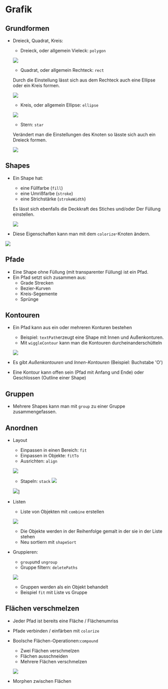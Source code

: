 # Grafik

## Grundformen

- Dreieck, Quadrat, Kreis:
	- Dreieck, oder allgemein Vieleck: `polygon`
	
	![](assets/shape_1.gif)
	
	- Quadrat, oder allgemein Rechteck: `rect`
	
	Durch die Einstellung lässt sich aus dem Rechteck auch eine Ellipse oder ein Kreis formen.
	
	![](assets/shape_2.gif)
	
	- Kreis, oder allgemein Ellipse: `ellipse`
	
	![](assets/shape_3.gif)
	
	- Stern: `star`
	
	Verändert man die Einstellungen des Knoten so lässte sich auch ein Dreieck formen.
	
	![](assets/shape_4.gif)

## Shapes

- Ein Shape hat:
	- eine Füllfarbe (`fill`) 
	- eine Umrißfarbe (`stroke`)
	- eine Strichstärke (`strokeWidth`)
	
	Es lässt sich ebenfalls die Deckkraft des Stiches und/oder Der Füllung einstellen.
	
	![](assets/fill.png)
	
- Diese Eigenschaften kann man mit dem `colorize`-Knoten ändern.

![](assets/shape_5.gif)

## Pfade

- Eine Shape ohne Füllung (mit transparenter Füllung) ist ein Pfad.
- Ein Pfad setzt sich zusammen aus:
	- Grade Strecken
	- Bezier-Kurven
	- Kreis-Segemente
	- Sprünge

## Kontouren

- Ein Pfad kann aus ein oder mehreren Konturen bestehen
	- Beispiel: `textPath`erzeugt eine Shape mit Innen und Außenkonturen. 
	- Mit `wiggleContour` kann man die Kontouren durcheinanderschütteln
	
	![](assets/contour.gif)
	
- Es gibt *Außenkontouren* und *Innen-Kontouren*
  (Beispiel: Buchstabe 'O')
- Eine Kontour kann offen sein (Pfad mit Anfang und Ende) oder Geschlossen (Outline einer Shape)

## Gruppen

- Mehrere Shapes kann man mit `group` zu einer Gruppe zusammengefassen.


## Anordnen

- Layout
	- Einpassen in einen Bereich: `fit`
	- Einpassen in Objekte: `fitTo`
	- Ausrichten: `align`
	
	![](assets/align.png)
	
	- Stapeln: `stack` [![](assets/beispiel.png)](https://nodebox.live/nodebox-intro/b02stack)
	
	![](assets/stack.gif)]
	
- Listen
	- Liste von Objekten mit `combine` erstellen
	
	![](assets/combine.png)
	
	- Die Objekte werden in der Reihenfolge gemalt in der sie in der Liste stehen
	- Neu sortiern mit `shapeSort`
	
- Gruppieren:
	- `group`und `ungroup`
	- Gruppe filtern: `deletePaths`
	
	![](assets/deletepaths.gif)
	
	- Gruppen werden als ein Objekt behandelt
	- Beispiel `fit` mit Liste vs Gruppe

## Flächen verschmelzen

- Jeder Pfad ist bereits eine Fläche / Flächenumriss
- Pfade verbinden / einfärben mit `colorize`
- Boolsche Flächen-Operationen:`compound`
	- Zwei Flächen verschmelzen
	- Flächen ausschneiden
	- Mehrere Flächen verschmelzen
	
	![](assets/compound.gif)
	
- Morphen zwischen Flächen

	


	
